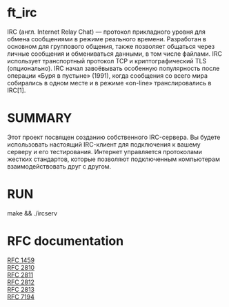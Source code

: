 # ft_irc

IRC (англ. Internet Relay Chat) — протокол прикладного уровня для обмена сообщениями в режиме реального времени.
Разработан в основном для группового общения, также позволяет общаться через личные сообщения и обмениваться данными, в том числе файлами.
IRC использует транспортный протокол TCP и криптографический TLS (опционально).
IRC начал завоёвывать особенную популярность после операции «Буря в пустыне» (1991), когда сообщения со всего мира собирались в одном месте и в режиме «on-line» транслировались в IRC[1].

# SUMMARY

Этот проект посвящен созданию собственного IRC-сервера.
Вы будете использовать настоящий IRC-клиент для подключения к вашему серверу и его тестирования.
Интернет управляется протоколами жестких стандартов, которые позволяют подключенным компьютерам взаимодействовать
друг с другом.

# RUN

make && ./ircserv <port> <password>

# RFC documentation

[RFC 1459](https://tools.ietf.org/html/rfc1459)  
[RFC 2810](https://tools.ietf.org/html/rfc2810)  
[RFC 2811](https://tools.ietf.org/html/rfc2811)  
[RFC 2812](https://tools.ietf.org/html/rfc2812)  
[RFC 2813](https://tools.ietf.org/html/rfc2813)  
[RFC 7194](https://tools.ietf.org/html/rfc7194)  
